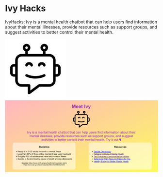 # Ivy Hacks
IvyHacks: Ivy is a mental health chatbot that can help users find information about their mental illnesses, provide resources such as support groups, and suggest activities to better control their mental health.

![Logo](https://github.com/AmyWeitzman/IvyHacks/blob/master/chatbot_icon.png?raw=true) <br>
![Screenshot1](https://github.com/AmyWeitzman/IvyHacks/blob/master/screenshot1.PNG?raw=true)




